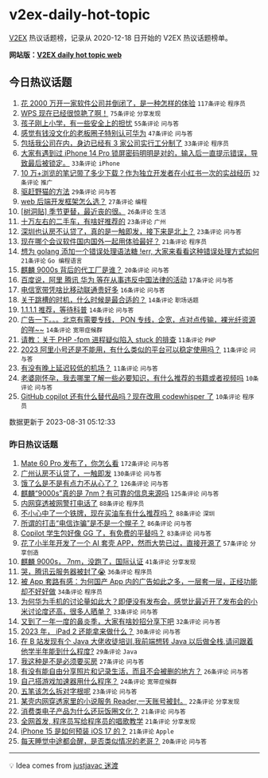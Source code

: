 # v2ex-daily-hot-topic

[V2EX](https://www.v2ex.com/) 热议话题榜，记录从 2020-12-18 日开始的 V2EX 热议话题榜单。

**网站版：[V2EX daily hot topic web](https://boojack.github.io/v2ex-daily-hot-topic-web/)**

## 今日热议话题

<!-- TODAY BEGIN -->

1. [花 2000 万开一家软件公司并倒闭了，是一种怎样的体验](https://www.v2ex.com/t/969642) `117条评论` `程序员`
1. [WPS 现在已经很惊艳了啊！](https://www.v2ex.com/t/969646) `75条评论` `分享发现`
1. [孩子刚上小学，有一些安全上的担忧](https://www.v2ex.com/t/969673) `55条评论` `问与答`
1. [感觉有钱没文化的老板圈子特别认可华为](https://www.v2ex.com/t/969640) `47条评论` `问与答`
1. [包括我公司在内，身边已经有 3 家公司实行工分制了](https://www.v2ex.com/t/969701) `33条评论` `程序员`
1. [大家有遇到过 iPhone 14 Pro 锁屏密码明明是对的，输入后一直提示错误，导致最后被锁定。](https://www.v2ex.com/t/969643) `33条评论` `iPhone`
1. [10 万+浏览的笔记带了多少下载？作为独立开发者在小红书一次的实战经历](https://www.v2ex.com/t/969669) `32条评论` `推广`
1. [驱赶野猫的方法](https://www.v2ex.com/t/969657) `29条评论` `问与答`
1. [web 后端开发框架怎么选？](https://www.v2ex.com/t/969700) `27条评论` `编程`
1. [[树洞贴] 季节更替，最近丧的很。](https://www.v2ex.com/t/969681) `26条评论` `生活`
1. [十万左右的二手车，有啥好推荐的](https://www.v2ex.com/t/969678) `23条评论` `广州`
1. [深圳也认房不认贷了，真的是一触即发，接下来是北上？](https://www.v2ex.com/t/969661) `23条评论` `问与答`
1. [现在哪个会议软件国内国外一起用体验最好？](https://www.v2ex.com/t/969687) `21条评论` `程序员`
1. [想为 golang 添加一个错误处理语法糖 !err, 大家来看看这种错误处理方式如何](https://www.v2ex.com/t/969638) `21条评论` `Go 编程语言`
1. [麒麟 9000s 背后的代工厂是谁？](https://www.v2ex.com/t/969666) `20条评论` `问与答`
1. [百度说，阿里 腾讯 华为 等在从事违反中国法律的活动](https://www.v2ex.com/t/969679) `17条评论` `问与答`
1. [电信宽带凭啥比移动联通贵好多](https://www.v2ex.com/t/969662) `16条评论` `问与答`
1. [关于跳槽的时机，什么时候是最合适的？](https://www.v2ex.com/t/969691) `14条评论` `职场话题`
1. [1.1.1.1 推荐，等待科普](https://www.v2ex.com/t/969690) `14条评论` `问与答`
1. [广告一下。。。北京有需要专线， PON 专线，企宽，点对点传输，裸光纤资源的咩~~](https://www.v2ex.com/t/969641) `14条评论` `宽带症候群`
1. [请教：关于 PHP -fpm 进程疑似陷入 stuck 的排查](https://www.v2ex.com/t/969689) `11条评论` `PHP`
1. [2023 阿里小号还是不能用，有什么类似的平台可以稳定使用吗？](https://www.v2ex.com/t/969658) `11条评论` `问与答`
1. [有没有晚上延迟较低的机场？](https://www.v2ex.com/t/969655) `11条评论` `问与答`
1. [老婆刚怀孕，我去哪里了解一些必要知识，有什么推荐的书籍或者视频吗](https://www.v2ex.com/t/969719) `10条评论` `问与答`
1. [GitHub copilot 还有什么替代品吗？现在改用 codewhisper 了](https://www.v2ex.com/t/969706) `10条评论` `程序员`

数据更新于 2023-08-31 05:12:33

<!-- TODAY END -->

### 昨日热议话题

<!-- YESTERDAY BEGIN -->

1. [Mate 60 Pro 发布了，你怎么看](https://www.v2ex.com/t/969369) `172条评论` `问与答`
1. [广州认房不认贷了，一触即发](https://www.v2ex.com/t/969407) `130条评论` `问与答`
1. [饿了么是不是有点力不从心了？](https://www.v2ex.com/t/969367) `126条评论` `问与答`
1. [麒麟“9000s”真的是 7nm？有可靠的信息来源吗](https://www.v2ex.com/t/969373) `125条评论` `问与答`
1. [内网穿透被网警打电话了](https://www.v2ex.com/t/969512) `88条评论` `程序员`
1. [不小心中了一个铁牌，现在买油车有什么推荐吗？](https://www.v2ex.com/t/969406) `88条评论` `深圳`
1. [所谓的打击“电信诈骗”是不是一个幌子？](https://www.v2ex.com/t/969439) `86条评论` `问与答`
1. [Copilot 学生包好像 GG 了，有免费的平替吗？](https://www.v2ex.com/t/969415) `83条评论` `问与答`
1. [花了小半年开发了一个 AI 套壳 APP，然而大势已过，直接开源了](https://www.v2ex.com/t/969458) `57条评论` `分享创造`
1. [麒麟 9000s， 7nm，没跑了，国际认证](https://www.v2ex.com/t/969508) `41条评论` `分享发现`
1. [哭，腾讯云服务器被封了😭](https://www.v2ex.com/t/969585) `36条评论` `程序员`
1. [被 App 套路有感：为何国产 App 内的广告如此之多，一层套一层，正经功能却不好好做](https://www.v2ex.com/t/969546) `34条评论` `程序员`
1. [为何华为手机的讨论量如此大？即便没有发布会，感觉比最近开了发布会的小米讨论度还高，很多人晒单？](https://www.v2ex.com/t/969612) `33条评论` `问与答`
1. [又到了一年一度的鼻炎季，大家有啥妙招分享下吧](https://www.v2ex.com/t/969461) `32条评论` `问与答`
1. [2023 年， iPad 2 还能拿来做什么？](https://www.v2ex.com/t/969355) `30条评论` `问与答`
1. [在 B 站发现有个 Java 大佬收徒培训,我前端想转 Java 以后做全栈,请问跟着他学半年能到什么程度?](https://www.v2ex.com/t/969611) `29条评论` `Java`
1. [我这种是不是必须要买房](https://www.v2ex.com/t/969376) `27条评论` `问与答`
1. [有没有能自由分享照片和记录生活，而且不会被删的地方？](https://www.v2ex.com/t/969531) `26条评论` `问与答`
1. [自己搭游戏加速器用什么程序？](https://www.v2ex.com/t/969563) `24条评论` `宽带症候群`
1. [五笔该怎么拆对字根呢](https://www.v2ex.com/t/969428) `23条评论` `问与答`
1. [某壳内网穿透家里的小说服务 Reader,一天账号被封。](https://www.v2ex.com/t/969446) `22条评论` `分享发现`
1. [消费类电子产品为什么还玩饭圈文化？](https://www.v2ex.com/t/969583) `21条评论` `问与答`
1. [全网首发, 程序员写给程序员的唱歌教学](https://www.v2ex.com/t/969554) `21条评论` `分享发现`
1. [iPhone 15 是如何预装 iOS 17 的？](https://www.v2ex.com/t/969525) `21条评论` `Apple`
1. [每天睡觉中途都会醒，是否类似情况的老哥？](https://www.v2ex.com/t/969426) `20条评论` `问与答`

<!-- YESTERDAY END -->

---

💡 Idea comes from [justjavac 迷渡](https://github.com/justjavac/)
